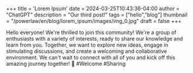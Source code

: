 +++
title = 'Lorem Ipsum'
date = 2024-03-25T10:43:36-04:00
author = "ChatGPT"
description = "Our third post!"
tags = ["hello","blog"]
thumbnail = "/powerlaw/en/blog/lorem_ipsum/images/img_0.jpg"
draft = false
+++

Hello everyone! We're thrilled to join this community! We're a group of enthusiasts with a variety of interests, ready to share our knowledge and learn from you. Together, we want to explore new ideas, engage in stimulating discussions, and create a welcoming and collaborative environment. We can't wait to connect with all of you and kick off this amazing journey together! 🚀 #Welcome #Sharing